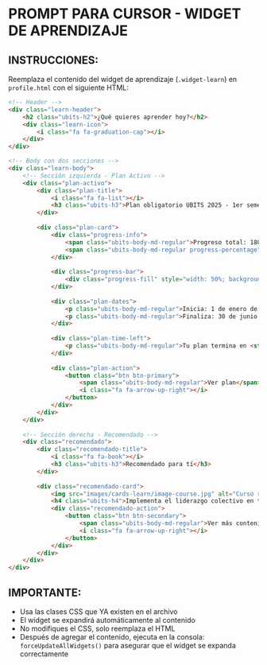 # PROMPT PARA CURSOR - WIDGET DE APRENDIZAJE

## INSTRUCCIONES:
Reemplaza el contenido del widget de aprendizaje (`.widget-learn`) en `profile.html` con el siguiente HTML:

```html
<!-- Header -->
<div class="learn-header">
    <h2 class="ubits-h2">¿Qué quieres aprender hoy?</h2>
    <div class="learn-icon">
        <i class="fa fa-graduation-cap"></i>
    </div>
</div>

<!-- Body con dos secciones -->
<div class="learn-body">
    <!-- Sección izquierda - Plan Activo -->
    <div class="plan-activo">
        <div class="plan-title">
            <i class="fa fa-list"></i>
            <h3 class="ubits-h3">Plan obligatorio UBITS 2025 - 1er semestre</h3>
        </div>
        
        <div class="plan-card">
            <div class="progress-info">
                <span class="ubits-body-md-regular">Progreso total: 180 de 360 minutos</span>
                <span class="ubits-body-md-regular progress-percentage">50%</span>
            </div>
            
            <div class="progress-bar">
                <div class="progress-fill" style="width: 50%; background-color: #febe24;"></div>
            </div>
            
            <div class="plan-dates">
                <p class="ubits-body-md-regular">Inicia: 1 de enero de 2025</p>
                <p class="ubits-body-md-regular">Finaliza: 30 de junio de 2025</p>
            </div>
            
            <div class="plan-time-left">
                <p class="ubits-body-md-regular">Tu plan termina en <strong>8 días</strong></p>
            </div>
            
            <div class="plan-action">
                <button class="btn btn-primary">
                    <span class="ubits-body-md-regular">Ver plan</span>
                    <i class="fa fa-arrow-up-right"></i>
                </button>
            </div>
        </div>
    </div>
    
    <!-- Sección derecha - Recomendado -->
    <div class="recomendado">
        <div class="recomendado-title">
            <i class="fa fa-book"></i>
            <h3 class="ubits-h3">Recomendado para tí</h3>
        </div>
        
        <div class="recomendado-card">
            <img src="images/cards-learn/image-course.jpg" alt="Curso recomendado" class="curso-image" style="height: 162px; border-radius: 10px; object-fit: cover;">
            <h4 class="ubits-h4">Implementa el liderazgo colectivo en tu empresa</h4>
            <div class="recomendado-action">
                <button class="btn btn-secondary">
                    <span class="ubits-body-md-regular">Ver más contenidos</span>
                    <i class="fa fa-arrow-up-right"></i>
                </button>
            </div>
        </div>
    </div>
</div>
```

## IMPORTANTE:
- Usa las clases CSS que YA existen en el archivo
- El widget se expandirá automáticamente al contenido
- No modifiques el CSS, solo reemplaza el HTML
- Después de agregar el contenido, ejecuta en la consola: `forceUpdateAllWidgets()` para asegurar que el widget se expanda correctamente
